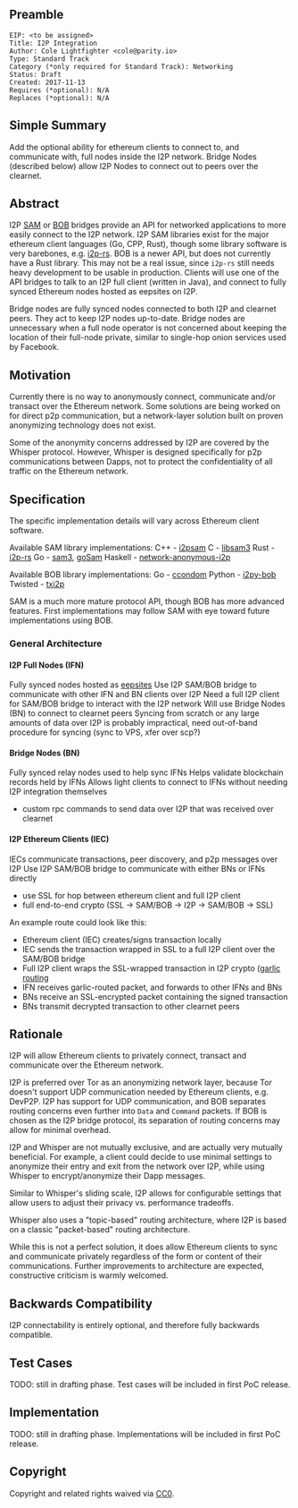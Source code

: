 ## Preamble

    EIP: <to be assigned>
    Title: I2P Integration
    Author: Cole Lightfighter <cole@parity.io>
    Type: Standard Track
    Category (*only required for Standard Track): Networking
    Status: Draft
    Created: 2017-11-13
    Requires (*optional): N/A
    Replaces (*optional): N/A


## Simple Summary
Add the optional ability for ethereum clients to connect to, and communicate with, full nodes inside the I2P network.
Bridge Nodes (described below) allow I2P Nodes to connect out to peers over the clearnet.

## Abstract
I2P [SAM](https://geti2p.net/en/docs/api/samv3) or [BOB](https://geti2p.net/en/docs/api/bob) bridges provide an API for networked applications to more easily connect to the I2P network. 
I2P SAM libraries exist for the major ethereum client languages (Go, CPP, Rust), though some library software is very barebones, e.g. [i2p-rs](https://github.com/i2p/i2p-rs).
BOB is a newer API, but does not currently have a Rust library. This may not be a real issue, since `i2p-rs` still needs heavy development to be usable in production.
Clients will use one of the API bridges to talk to an I2P full client (written in Java), and connect to fully synced Ethereum nodes hosted as eepsites on I2P.

Bridge nodes are fully synced nodes connected to both I2P and clearnet peers. They act to keep I2P nodes up-to-date.
Bridge nodes are unnecessary when a full node operator is not concerned about keeping the location of their full-node private, similar to single-hop onion services used by Facebook.

## Motivation
Currently there is no way to anonymously connect, communicate and/or transact over the Ethereum network. Some solutions are being worked on for direct p2p communication, but a network-layer solution built on proven anonymizing technology does not exist.

Some of the anonymity concerns addressed by I2P are covered by the Whisper protocol. However, Whisper is designed specifically for p2p communications between Dapps, not to protect the confidentiality of all traffic on the Ethereum network.

## Specification
The specific implementation details will vary across Ethereum client software.

Available SAM library implementations:
C++     - [i2psam](https://github.com/i2p/i2psam)
C       - [libsam3](https://github.com/i2p/libsam3)
Rust    - [i2p-rs](https://github.com/i2p/i2p-rs)
Go      - [sam3](https://bitbucket.org/kallevedin/sam3), [goSam](https://github.com/cryptix/goSam)
Haskell - [network-anonymous-i2p](https://hackage.haskell.org/package/network-anonymous-i2p)

Available BOB library implementations:
Go      - [ccondom](https://bitbucket.org/kallevedin/ccondom)
Python  - [i2py-bob](http://git.repo.i2p.xyz/w/i2py-bob.git)
Twisted - [txi2p](https://pypi.python.org/pypi/txi2p)

SAM is a much more mature protocol API, though BOB has more advanced features. First implementations may follow SAM with eye toward future implementations using BOB.

### General Architecture

#### I2P Full Nodes (IFN)

Fully synced nodes hosted as [eepsites](https://geti2p.net/en/faq#eepsite)
Use I2P SAM/BOB bridge to communicate with other IFN and BN clients over I2P
Need a full I2P client for SAM/BOB bridge to interact with the I2P network
Will use Bridge Nodes (BN) to connect to clearnet peers
Syncing from scratch or any large amounts of data over I2P is probably impractical, need out-of-band procedure for syncing (sync to VPS, xfer over scp?)

#### Bridge Nodes (BN)

Fully synced relay nodes used to help sync IFNs
Helps validate blockchain records held by IFNs
Allows light clients to connect to IFNs without needing I2P integration themselves
- custom rpc commands to send data over I2P that was received over clearnet

#### I2P Ethereum Clients (IEC)

IECs communicate transactions, peer discovery, and p2p messages over I2P
Use I2P SAM/BOB bridge to communicate with either BNs or IFNs directly
- use SSL for hop between ethereum client and full I2P client
- full end-to-end crypto (SSL -> SAM/BOB -> I2P -> SAM/BOB -> SSL)

An example route could look like this:
- Ethereum client (IEC) creates/signs transaction locally
- IEC sends the transaction wrapped in SSL to a full I2P client over the SAM/BOB bridge
- Full I2P client wraps the SSL-wrapped transaction in I2P crypto ([garlic routing](https://geti2p.net/en/docs/how/garlic-routing)
- IFN receives garlic-routed packet, and forwards to other IFNs and BNs
- BNs receive an SSL-encrypted packet containing the signed transaction
- BNs transmit decrypted transaction to other clearnet peers


## Rationale
I2P will allow Ethereum clients to privately connect, transact and communicate over the Ethereum network.

I2P is preferred over Tor as an anonymizing network layer, because Tor doesn't support UDP communication needed by Ethereum clients, e.g. DevP2P.
I2P has support for UDP communication, and BOB separates routing concerns even further into `Data` and `Command` packets.
If BOB is chosen as the I2P bridge protocol, its separation of routing concerns may allow for minimal overhead.

I2P and Whisper are not mutually exclusive, and are actually very mutually beneficial.
For example, a client could decide to use minimal settings to anonymize their entry and exit from the network over I2P, while using Whisper to encrypt/anonymize their Dapp messages.

Similar to Whisper's sliding scale, I2P allows for configurable settings that allow users to adjust their privacy vs. performance tradeoffs.

Whisper also uses a "topic-based" routing architecture, where I2P is based on a classic "packet-based" routing architecture.

While this is not a perfect solution, it does allow Ethereum clients to sync and communicate privately regardless of the form or content of their communications.
Further improvements to architecture are expected, constructive criticism is warmly welcomed.

## Backwards Compatibility
I2P connectability is entirely optional, and therefore fully backwards compatible.

## Test Cases
TODO: still in drafting phase. Test cases will be included in first PoC release.

## Implementation
TODO: still in drafting phase. Implementations will be included in first PoC release.

## Copyright
Copyright and related rights waived via [CC0](https://creativecommons.org/publicdomain/zero/1.0/).
